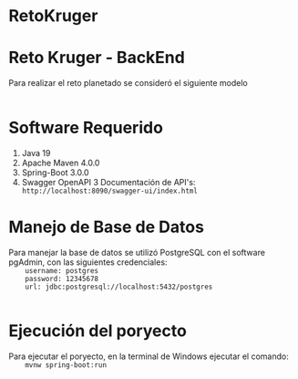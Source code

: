 # RetoKruger
<h1>Reto Kruger - BackEnd</h1>
<p>
  Para realizar el reto planetado se consideró el siguiente modelo
</p>
<p>
  <img scr="/images/modelo.png">
</p>
<h1>Software Requerido</h1>
<p>
  <ol>
    <li>Java 19</li>
    <li>Apache Maven 4.0.0</li>
    <li>Spring-Boot 3.0.0</li>
    <li>Swagger OpenAPI 3 Documentación de API's:</li>
      <code>http://localhost:8090/swagger-ui/index.html</code>
  </ol>
</p>
<h1>Manejo de Base de Datos</h1>
<p>
  Para manejar la base de datos se utilizó PostgreSQL con el software pgAdmin, con las siguientes credenciales:
  <code>
    username: postgres
    password: 12345678
    url: jdbc:postgresql://localhost:5432/postgres
  </code>
</p>
<h1>Ejecución del poryecto</h1>
<p>
  Para ejecutar el poryecto, en la terminal de Windows ejecutar el comando: 
  <code>
    mvnw spring-boot:run
  </code>
</p>
